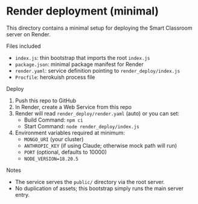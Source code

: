 # Render deployment (minimal)

This directory contains a minimal setup for deploying the Smart Classroom server on Render.

Files included
- `index.js`: thin bootstrap that imports the root `index.js`
- `package.json`: minimal package manifest for Render
- `render.yaml`: service definition pointing to `render_deploy/index.js`
- `Procfile`: herokuish process file

Deploy
1. Push this repo to GitHub
2. In Render, create a Web Service from this repo
3. Render will read `render_deploy/render.yaml` (auto) or you can set:
   - Build Command: `npm ci`
   - Start Command: `node render_deploy/index.js`
4. Environment variables required at minimum:
   - `MONGO_URI` (your cluster)
   - `ANTHROPIC_KEY` (if using Claude; otherwise mock path will run)
   - `PORT` (optional, defaults to 10000)
   - `NODE_VERSION=18.20.5`

Notes
- The service serves the `public/` directory via the root server.
- No duplication of assets; this bootstrap simply runs the main server entry. 
